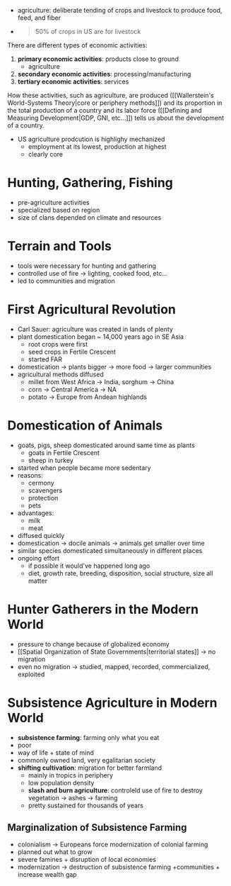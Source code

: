 - agriculture: deliberate tending of crops and livestock to produce food, feed, and fiber
- > 50% of crops in US are for livestock

There are different types of economic activities:

1. **primary economic activities**: products close to ground
	- agriculture
2. **secondary economic activities**: processing/manufacturing
3.  **tertiary economic activities**: services

How these activities, such as agriculture, are produced ([[Wallerstein's World-Systems Theory|core or periphery methods]]) and its proportion in the total production of a country and its labor force ([[Defining and Measuring Development|GDP, GNI, etc...]]) tells us about the development of a country.

- US agriculture prodcution is highlighy mechanized
	- employment at its lowest, production at highest
	- clearly core

# Hunting, Gathering, Fishing

- pre-agriculture activities
- specialized based on region
- size of clans depended on climate and resources

# Terrain and Tools

- tools were necessary for hunting and gathering
- controlled use of fire -> lighting, cooked food, etc...
- led to communities and migration

# First Agricultural Revolution

- Carl Sauer: agriculture was created in lands of plenty
- plant domestication began ~ 14,000 years ago in SE Asia
	- root crops were first
	- seed crops in Fertile Crescent
	- started FAR
- domestication -> plants bigger -> more food -> larger communities
- agricultural methods diffused
	- millet from West Africa -> India, sorghum -> China
	- corn -> Central America -> NA
	- potato -> Europe from Andean highlands

# Domestication of Animals

- goats, pigs, sheep domesticated around same time as plants
	- goats in Fertile Crescent
	- sheep in turkey
- started when people became more sedentary
- reasons:
	- cermony
	- scavengers
	- protection
	- pets
- advantages:
	- milk
	- meat
- diffused quickly
- domestication -> docile animals -> animals get smaller over time
- similar species domesticated simultaneously in different places
- ongoing effort
	- if possible it would've happened long ago
	- diet, growth rate, breeding, disposition, social structure, size all matter

# Hunter Gatherers in the Modern World

- pressure to change because of globalized economy
- [[Spatial Organization of State Governments|territorial states]] -> no migration
- even no migration -> studied, mapped, recorded, commercialized, exploited

# Subsistence Agriculture in Modern World

- **subsistence farming**: farming only what you eat
- poor
- way of life + state of mind
- commonly owned land, very egalitarian society
- **shifting cultivation**: migration for better farmland
	- mainly in tropics in periphery
	- low population density
	- **slash and burn agriculture**: controleld use of fire to destroy vegetation -> ashes -> farming
	- pretty sustained for thousands of years

## Marginalization of Subsistence Farming

- colonialism -> Europeans force modernization of colonial farming
- planned out what to grow
- severe famines + disruption of local economies
- modernization -> destruction of subsistence farming +communities + increase wealth gap